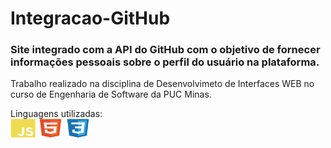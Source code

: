# Integracao-GitHub
### Site integrado com a API do GitHub com o objetivo de fornecer informações pessoais sobre o perfil do usuário na plataforma.

Trabalho realizado na disciplina de Desenvolvimeto de Interfaces WEB no curso de Engenharia de Software da PUC Minas.

Linguagens utilizadas: </br>
<img align="center" alt="JS" height="30" width="40" src="https://raw.githubusercontent.com/devicons/devicon/master/icons/javascript/javascript-plain.svg">
<img align="center" alt="HTML" height="30" width="40" src="https://raw.githubusercontent.com/devicons/devicon/master/icons/html5/html5-original.svg">
<img align="center" alt="CSS" height="30" width="40" src="https://raw.githubusercontent.com/devicons/devicon/master/icons/css3/css3-original.svg">

